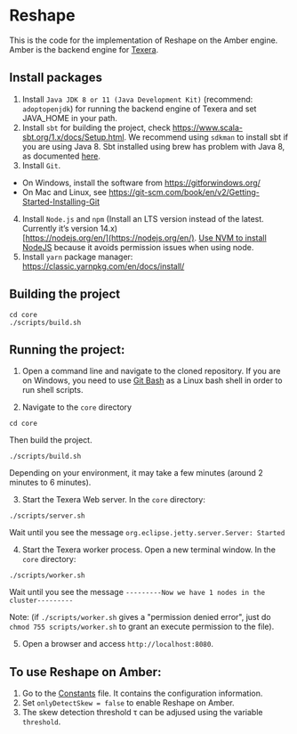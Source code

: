 # Reshape
This is the code for the implementation of Reshape on the Amber engine. Amber is the backend engine for [Texera](https://github.com/Texera/texera).

## Install packages
1. Install `Java JDK 8 or 11 (Java Development Kit)` (recommend: `adoptopenjdk`) for running the backend engine of Texera and set JAVA_HOME in your path.
2. Install `sbt` for building the project, check https://www.scala-sbt.org/1.x/docs/Setup.html. We recommend using `sdkman` to install sbt if you are using Java 8. Sbt installed using brew has problem with Java 8, as documented [here](https://stackoverflow.com/questions/61271015/sbt-fails-with-string-class-is-broken).
3. Install `Git`.
* On Windows, install the software from https://gitforwindows.org/
* On Mac and Linux, see https://git-scm.com/book/en/v2/Getting-Started-Installing-Git
4. Install `Node.js` and `npm` (Install an LTS version instead of the latest. Currently it’s version 14.x)     
[https://nodejs.org/en/](https://nodejs.org/en/). [Use NVM to install NodeJS](https://nodesource.com/blog/installing-node-js-tutorial-using-nvm-on-mac-os-x-and-ubuntu/) because it avoids permission issues when using node.
5. Install `yarn` package manager: https://classic.yarnpkg.com/en/docs/install/

## Building the project
```console
cd core
./scripts/build.sh
```
## Running the project:
1. Open a command line and navigate to the cloned repository. If you are on Windows, you need to use [Git Bash](https://gitforwindows.org/) as a Linux bash shell in order to run shell scripts.

2. Navigate to the `core` directory
```console
cd core
```
Then build the project. 
```console
./scripts/build.sh
```
Depending on your environment, it may take a few minutes (around 2 minutes to 6 minutes).

3. Start the Texera Web server. In the `core` directory:
```console
./scripts/server.sh
```
Wait until you see the message `org.eclipse.jetty.server.Server: Started`

4. Start the Texera worker process. Open a new terminal window. In the `core` directory:
```console
./scripts/worker.sh
```
Wait until you see the message `---------Now we have 1 nodes in the cluster---------`

Note: (if `./scripts/worker.sh` gives a "permission denied error", just do `chmod 755 scripts/worker.sh` to grant an execute permission to the file).

5. Open a browser and access `http://localhost:8080`.

## To use Reshape on Amber:
1. Go to the [Constants](https://github.com/Reshape-skew-handle/reshape-on-amber/blob/main/core/amber/src/main/scala/edu/uci/ics/amber/engine/common/Constants.scala) file. It contains the configuration information.
2. Set `onlyDetectSkew = false` to enable Reshape on Amber.
3. The skew detection threshold τ can be adjused using the variable `threshold`.
